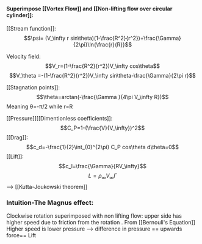 #### Superimpose [[Vortex Flow]] and [[Non-lifting flow over circular cylinder]]:
[[Stream function]]:
$$\psi= (V_\infty r sin\theta)(1-\frac{R^2}{r^2})+\frac{\Gamma}{2\pi}\ln{\frac{r}{R}}$$

Velocity field:
$$V_r=(1-\frac{R^2}{r^2})V_\infty cos\theta$$
$$V_\theta =-(1-\frac{R^2}{r^2})V_\infty sin\theta-\frac{\Gamma}{2\pi r}$$

[[Stagnation points]]:
$$\theta=arctan(-\frac{\Gamma }{4\pi V_\infty R})$$
Meaning θ=-π/2 while r=R

[[Pressure]][[Dimentionless coefficients]]:
$$C_P=1-(\frac{V}{V_\infty})^2$$
[[Drag]]:
$$c_d=-\frac{1}{2}\int_{0}^{2\pi} C_P cos\theta d\theta=0$$
[[Lift]]:
$$c_l=\frac{\Gamma}{RV_\infty}$$
$$L=\rho_\infty V_\infty \Gamma$$
--> [[Kutta-Joukowski theorem]]


### Intuition-The Magnus effect:
Clockwise rotation superimposed with non lifting flow: upper side has higher speed due to friction from the rotation . From [[Bernouli's Equation]] Higher speed is lower pressure --> difference in pressure == upwards force== Lift 